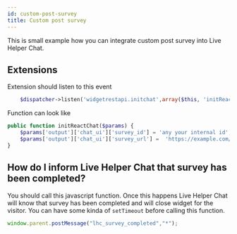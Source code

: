 ```yaml
---
id: custom-post-survey
title: Custom post survey
---
```


This is small example how you can integrate custom post survey into Live Helper Chat.

## Extensions

Extension should listen to this event
```php
    $dispatcher->listen('widgetrestapi.initchat',array($this, 'initReactChat'));
```

Function can look like

```php
public function initReactChat($params) {
    $params['output']['chat_ui']['survey_id'] = 'any your internal id';
    $params['output']['chat_ui']['survey_url'] =  'https://example.com/survey.html';
}
```

## How do I inform Live Helper Chat that survey has been completed?

You should call this javascript function. Once this happens Live Helper Chat will know that survey has been completed and will close widget for the visitor. You can have some kinda of `setTimeout` before calling this function.

```js
window.parent.postMessage("lhc_survey_completed","*");
```